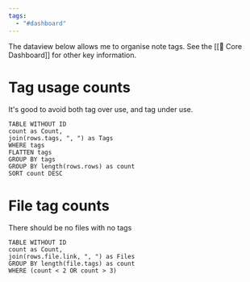 ```yaml
---
tags:
  - "#dashboard"
---
```

The dataview below allows me to organise note tags. See the [[🦅 Core Dashboard]] for other key information.

# Tag usage counts
It's good to avoid both tag over use, and tag under use.

```dataview
TABLE WITHOUT ID
count as Count,
join(rows.tags, ", ") as Tags
WHERE tags
FLATTEN tags
GROUP BY tags
GROUP BY length(rows.rows) as count
SORT count DESC
```

# File tag counts
There should be no files with no tags

```dataview
TABLE WITHOUT ID
count as Count,
join(rows.file.link, ", ") as Files
GROUP BY length(file.tags) as count
WHERE (count < 2 OR count > 3)
```
